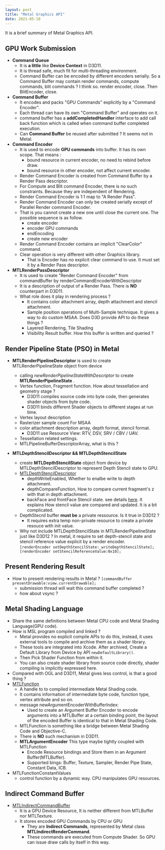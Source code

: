 ```yaml
---
layout: post
title: "Metal Graphics API" 
date: 2021-05-18
---
```

It is a brief summary of Metal Graphics API.

## GPU Work Submission
- **Command Queue**
  - It is **a little** like **Device Context** in D3D11.
  - It is thread safe, much fit for multi-threading environment.
  - Command Buffer can be encoded by different encoders serially. So a Command Buffer may contain render commands, compute commands, blit commands ?  I think so. render encoder, close.  Then BlitEncoder, close.
- **Command Buffer**
  - It encodes and packs "GPU Commands" explicitly by a "Command Encoder".
  - Each thread can have its own "Command Buffer" and operates on it.
  - command buffer has a **addCompletedHandler** interface to add call back function which is called when command buffer completed execution.
  - Can **Command Buffer** be reused after submitted ?  It seems not in Metal.
- **Command Encoder**
  - It is used to encode **GPU commands** into buffer. It has its own scope. That means :
    - bound resource in current encoder, no need to rebind before draw.
    - bound resource in other encoder, not affect current encoder.
  - Render Command Encoder is created from Command Buffer by a Render Pass descriptor.
  - For Compute and Blit command Encoder, there is no such constraints. Because they are independent of Rendering.
  - Render Command Encoder is 1:1 map to "A Render Pass". 
  - Render Command Encoder can only be created serially except of Parallel Render command Encoder.
  - That is you cannot create a new one  until close the current one. The possible sequence is as follow.
    - create encoder
    - encoder GPU commands
    - endEncoding
    - create new encoder
  - Render Command Encoder contains an implicit "ClearColor" command. 
  - Clear operation is very different with other Graphics library. 
    - That is Encoder has no explicit clear command to use. It must set it by a Render Pass descriptor.
- **MTLRenderPassDescriptor**
  - It is used to create "Render Command Encoder" from commandBuffer by renderCommandEncoderWithDescriptor
  - It is a description of output of a Render Pass. There is **NO** counterpart in D3D11.
  - What role does it play in rendering process ?
    - It contains color attachment array, depth attachment and stencil attachment. 
    - Sample position operations of Multi-Sample technique. It gives a way to do custom MSAA. Does D3D provide API to do these things ? 
    - Layered Rendering, Tile Shading 
    - Visibility Result buffer. How this buffer is written and queried ?
## Render Pipeline State (PSO) in Metal
- **MTLRenderPipelineDescriptor** is used to create MTLRenderPipelineState object from device
  - calling *newRenderPipelineStateWithDescriptor* to create **MTLRenderPipelineState** .
  - Vertex function, Fragment function. How about tessellation and geometry stage ?
      - D3D11 compiles source code into byte code, then generates shader objects from byte code.
      - D3D11 binds different Shader objects to  different stages at run time.
  - Vertex layout description
  - Rasterizer sample count For MSAA
  - color attachment description array, depth format, stencil format. 
    - D3D11 use Resource View: RTV, DSV, SRV / CBV / UAV.
  - Tessellation related settings.
  - MTLPipelineBufferDescriptorArray, what is this ?

- **MTLDepthStencilDescriptor && MTLDepthStencilState** 
  - create **MTLDepthStencilState** object from device by MTLDepthStencilDescriptor to represent Depth Stencil state to GPU.
  - [MTLDepthStencilDescriptor](https://developer.apple.com/documentation/metal/mtldepthstencildescriptor?language=objc)
    - depthWriteEnabled, Whether to enalbe write to depth attachment.
    - depthCompareFunction, How to compare current fragment's z with that in depth attachment.
    - backFace and frontFace Stencil state. see details [here](https://developer.apple.com/documentation/metal/mtlstencildescriptor?language=objc). It explains How stencil value are compared and updated. It is a bit complicated.
  - DepthStecnil buffer **must be** a private ressource. Is it true in D3D12 ?  
    - It requires extra temp non-private resource to create a private resouce with init value.
  -  Why not include MTLDepthStencilState in MTLRenderPipelineState just like D3D12 ?  In metal, it require to set           depth-stencil state and stencil reference value explicit by a render encoder.  
  `[renderEncoder setDepthStencilState:_writeDepthStencilState]; [renderEncoder setStencilReferenceValue:0x10];`

## Present Rendering Result
- How to present rendering results in Metal ? `[commandBuffer presentDrawable:view.currentDrawable];`
  - submission thread will wait this command buffer completed ?
  - how about vsync ?

## Metal Shading Language
- Share the same definitions between Metal CPU code and Metal Shading Language(GPU code).
- How is MSL program compiled and linked ? 
    - Metal provides no explicit compile APIs to do this, instead, it uses external tools to compile and archive them as a shader library.
    - These tools are integrated into Xcode. After archived, Create a Default Library from Device by API `newDefaultLibrary()`.
    - Then Pick Shader Function from within it.
    - You can also create shader library from source code directly, shader compiling is implicitly expressed here. 
- Compared with OGL and D3D11, Metal gives less control, is that a good thing ?
- [MTLFunction](https://developer.apple.com/documentation/metal/mtlfunction?language=objc)
  - A handle to to compiled intermediate Metal Shading code.
  - It contains information of intermediate byte code, function type, vertex attribute and so on.
  - message newArgumentEncoderWithBufferIndex: 
    - Used to create an Argument Buffer Encoder to encode arguments into a MTLBuffer at a certain binding point, the layout of the encoded Buffer is identical to that in Metal Shading Code.
  - MTLFunction is something like a bridge between Metal Shading Code and Objective-C.
  - There is **NO** such mechanism in D3D11.
  - **MTLArgumentEncoder** This type maybe tightly coupled with MTLFunction
    - Encode Resource bindings and Store them in an Argument Buffer(MTLBuffer).
    - Supported bings: Buffer, Texture, Sampler, Render Pipe State, Constant Data, ICB.
- MTLFunctionConstantValues
  - control function by a dynamic way. CPU manipulates GPU resources.

## Indirect Command Buffer
- [MTLIndirectCommandBuffer](https://developer.apple.com/documentation/metal/mtlindirectcommandbuffer?language=objc)
  - It is a GPU Device Resource, It is neither different from MTLBuffer nor MTLTexture.
  - It stores encoded GPU Commands by CPU or GPU
    - They are **Indirect Commands**, represented by Metal class **MTLIndirectRenderCommand**.
    - These commands are executed from Compute Shader. So GPU can issue draw calls by itself in this way.
